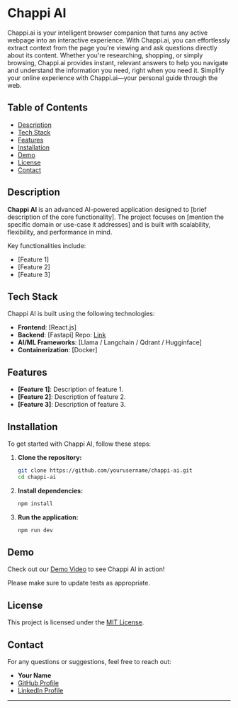 

# Chappi AI

Chappi.ai is your intelligent browser companion that turns any active webpage into an interactive experience. With Chappi.ai, you can effortlessly extract context from the page you're viewing and ask questions directly about its content. Whether you're researching, shopping, or simply browsing, Chappi.ai provides instant, relevant answers to help you navigate and understand the information you need, right when you need it. Simplify your online experience with Chappi.ai—your personal guide through the web.

## Table of Contents

- [Description](#description)
- [Tech Stack](#tech-stack)
- [Features](#features)
- [Installation](#installation)
- [Demo](#demo)
- [License](#license)
- [Contact](#contact)

## Description

**Chappi AI** is an advanced AI-powered application designed to [brief description of the core functionality]. The project focuses on [mention the specific domain or use-case it addresses] and is built with scalability, flexibility, and performance in mind.

Key functionalities include:
- [Feature 1]
- [Feature 2]
- [Feature 3]

## Tech Stack

Chappi AI is built using the following technologies:

- **Frontend**: [React.js]
- **Backend**: [Fastapi] Repo: [Link](https://github.com/ydvabhee/chappi_backend)
- **AI/ML Frameworks**: [Llama / Langchain / Qdrant / Hugginface]
- **Containerization**: [Docker]

## Features

- **[Feature 1]**: Description of feature 1.
- **[Feature 2]**: Description of feature 2.
- **[Feature 3]**: Description of feature 3.

## Installation

To get started with Chappi AI, follow these steps:

1. **Clone the repository:**
    ```bash
    git clone https://github.com/yourusername/chappi-ai.git
    cd chappi-ai
    ```

2. **Install dependencies:**
    ```bash
    npm install
    ```


4. **Run the application:**
    ```bash
    npm run dev
    ```

## Demo

Check out our [Demo Video](https://jam.dev/c/0cd2670f-0ae9-4f9c-950b-29a1adf97937) to see Chappi AI in action!


Please make sure to update tests as appropriate.

## License

This project is licensed under the [MIT License](LICENSE).

## Contact

For any questions or suggestions, feel free to reach out:

- **Your Name** 
- [GitHub Profile](https://github.com/ydvabhee/)
- [LinkedIn Profile](https://www.linkedin.com/in/ydvabhee)

---
